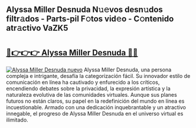 ## Alyssa Miller Desnuda N𝚞𝚎vos desn𝚞dos filtr𝚊dos - Parts-piI F𝚘tos vid𝚎o - C𝚘ntenido atr𝚊ctivo VaZK5

# <h2><a href="http://mbbc32.tromn.icu/?c=Alyssa+Miller+Desnuda">🔗👉👉👉 Alyssa Miller Desnuda 🔗🔗</a></h2>

[![Alyssa Miller Desnuda nuevo](https://i.imgur.com/pEAQMta.gif)](http://mbbc32.tromn.icu/?c=Alyssa+Miller+Desnuda)
Alyssa Miller Desnuda, una persona compleja e intrigante, desafía la categorización fácil. Su innovador estilo de comunicación en línea ha cautivado y enfurecido a los críticos, encendiendo debates sobre la privacidad, la expresión artística y la naturaleza evolutiva de las comunidades virtuales. Aunque sus planes futuros no están claros, su papel en la redefinición del mundo en línea es incuestionable. Armado con una dedicación inquebrantable y un atractivo innegable, el progreso de Alyssa Miller Desnuda en el universo virtual es ilimitado.

